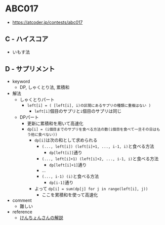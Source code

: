 # ABC017
* https://atcoder.jp/contests/abc017


## C - ハイスコア
* いもす法


## D - サプリメント
* keyword
  - DP, しゃくとり法, 累積和
* 解法
  - しゃくとりパート
    - `left[i] = ( [left[i], i)の区間にあるサプリの種類に重複はない )`
      - `left[i]`個目のサプリと`i`個目のサプリは同じ
  - DPパート
    - 更新に累積和を用いて高速化
    - `dp[i] = (i個目までのサプリを食べる方法の数(i個目を食べて一旦その日はもう他に食べない))`
      - `dp[i]`は次の和として求められる
        - `(..., left[i]) (left[i]+1, ..., i-1, i)`と食べる方法
          - `dp[left[i]]`通り
        - `(..., left[i]+1) (left[i]+2, ..., i-1, i)`と食べる方法
          - `dp[left[i]+1]`通り
        - ...
        - `(..., i-1) (i)`と食べる方法
          - `dp[i-1]`通り
      - よって `dp[i] = sum(dp[j] for j in range(left[i], j))`
        - ここを累積和を使って高速化
* comment
  - 難しい
* reference
  - [けんちょんさんの解説]( https://qiita.com/drken/items/ecd1a472d3a0e7db8dce#%E5%95%8F%E9%A1%8C-7abc-017-d-%E3%82%B5%E3%83%97%E3%83%AA%E3%83%A1%E3%83%B3%E3%83%88 )
